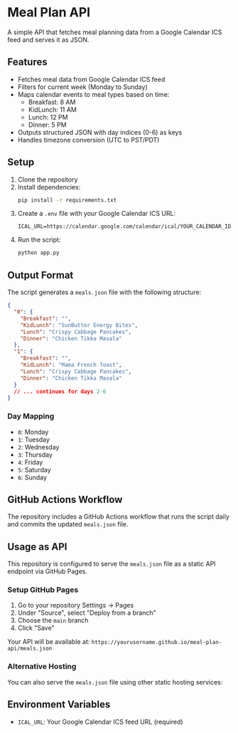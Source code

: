 # Meal Plan API

A simple API that fetches meal planning data from a Google Calendar ICS feed and serves it as JSON.

## Features

- Fetches meal data from Google Calendar ICS feed
- Filters for current week (Monday to Sunday)
- Maps calendar events to meal types based on time:
  - Breakfast: 8 AM
  - KidLunch: 11 AM
  - Lunch: 12 PM
  - Dinner: 5 PM
- Outputs structured JSON with day indices (0-6) as keys
- Handles timezone conversion (UTC to PST/PDT)

## Setup

1. Clone the repository
2. Install dependencies:
   ```bash
   pip install -r requirements.txt
   ```
3. Create a `.env` file with your Google Calendar ICS URL:
   ```
   ICAL_URL=https://calendar.google.com/calendar/ical/YOUR_CALENDAR_ID/basic.ics
   ```
4. Run the script:
   ```bash
   python app.py
   ```

## Output Format

The script generates a `meals.json` file with the following structure:

```json
{
  "0": {
    "Breakfast": "",
    "KidLunch": "SunButter Energy Bites",
    "Lunch": "Crispy Cabbage Pancakes",
    "Dinner": "Chicken Tikka Masala"
  },
  "1": {
    "Breakfast": "",
    "KidLunch": "Mama French Toast",
    "Lunch": "Crispy Cabbage Pancakes",
    "Dinner": "Chicken Tikka Masala"
  }
  // ... continues for days 2-6
}
```

### Day Mapping

- `0`: Monday
- `1`: Tuesday
- `2`: Wednesday
- `3`: Thursday
- `4`: Friday
- `5`: Saturday
- `6`: Sunday

## GitHub Actions Workflow

The repository includes a GitHub Actions workflow that runs the script daily and commits the updated `meals.json` file.

## Usage as API

This repository is configured to serve the `meals.json` file as a static API endpoint via GitHub Pages.

### Setup GitHub Pages

1. Go to your repository Settings → Pages
2. Under "Source", select "Deploy from a branch"
3. Choose the `main` branch
4. Click "Save"

Your API will be available at:
`https://yourusername.github.io/meal-plan-api/meals.json`

### Alternative Hosting

You can also serve the `meals.json` file using other static hosting services:

## Environment Variables

- `ICAL_URL`: Your Google Calendar ICS feed URL (required)
